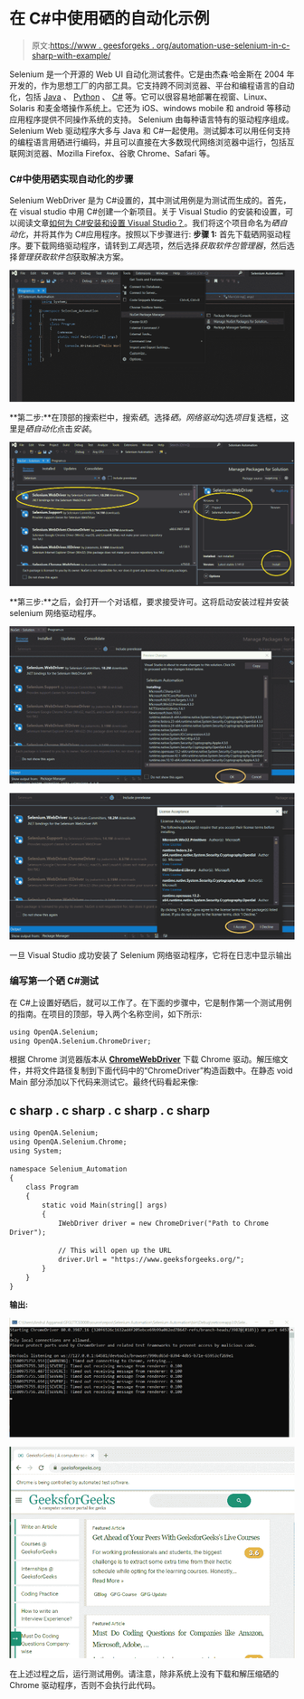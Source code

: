 # 在 C#中使用硒的自动化示例

> 原文:[https://www . geesforgeks . org/automation-use-selenium-in-c-sharp-with-example/](https://www.geeksforgeeks.org/automation-using-selenium-in-c-sharp-with-example/)

Selenium 是一个开源的 Web UI 自动化测试套件。它是由杰森·哈金斯在 2004 年开发的，作为思想工厂的内部工具。它支持跨不同浏览器、平台和编程语言的自动化，包括 [Java](https://www.geeksforgeeks.org/java/) 、 [Python](https://www.geeksforgeeks.org/python-programming-language/) 、 [C#](https://www.geeksforgeeks.org/csharp-programming-language/) 等。它可以很容易地部署在视窗、Linux、Solaris 和麦金塔操作系统上。它还为 iOS、windows mobile 和 android 等移动应用程序提供不同操作系统的支持。
Selenium 由每种语言特有的驱动程序组成。Selenium Web 驱动程序大多与 Java 和 C#一起使用。测试脚本可以用任何支持的编程语言用硒进行编码，并且可以直接在大多数现代网络浏览器中运行，包括互联网浏览器、Mozilla Firefox、谷歌 Chrome、Safari 等。

### C#中使用硒实现自动化的步骤

Selenium WebDriver 是为 C#设置的，其中测试用例是为测试而生成的。首先，在 visual studio 中用 C#创建一个新项目。关于 Visual Studio 的安装和设置，可以阅读文章[如何为 C#安装和设置 Visual Studio？](https://www.geeksforgeeks.org/how-to-install-and-setup-visual-studio-for-c-sharp/)。我们将这个项目命名为*硒自动化*，并将其作为 C#应用程序。按照以下步骤进行:
**步骤 1:** 首先下载硒网驱动程序。要下载网络驱动程序，请转到*工具*选项，然后选择*获取软件包管理器*，然后选择*管理获取软件包*获取解决方案。

![Selenium-Automation-CSharp-1](img/3c3dc094ac317c3f57fc0f8035f0ea7e.png)

**第二步:**在顶部的搜索栏中，搜索*硒*。选择*硒。网络驱动*勾选*项目*复选框，这里是*硒自动化*点击*安装*。

![Selenium-Automation-CSharp-2](img/8c166ef45beb87d4351e3b85df07f4ab.png)

**第三步:**之后，会打开一个对话框，要求接受许可。这将启动安装过程并安装 selenium 网络驱动程序。

![Selenium-Automation-CSharp-3](img/8854b8f23e21404b0d7e54a2b00e53c8.png)

![Selenium-Automation-CSharp-4](img/9891c1b17ae53b66c8db1c1ba9f0557e.png)

一旦 Visual Studio 成功安装了 Selenium 网络驱动程序，它将在日志中显示输出

### 编写第一个硒 C#测试

在 C#上设置好硒后，就可以工作了。在下面的步骤中，它是制作第一个测试用例的指南。在项目的顶部，导入两个名称空间，如下所示:

```
using OpenQA.Selenium;
using OpenQA.Selenium.ChromeDriver;
```

根据 Chrome 浏览器版本从 [**ChromeWebDriver**](https://chromedriver.chromium.org/downloads) 下载 Chrome 驱动。解压缩文件，并将文件路径复制到下面代码中的“ChromeDriver”构造函数中。在静态 void Main 部分添加以下代码来测试它。最终代码看起来像:

## c sharp . c sharp . c sharp . c sharp

```
using OpenQA.Selenium;
using OpenQA.Selenium.Chrome;
using System;

namespace Selenium_Automation
{
    class Program
    {
        static void Main(string[] args)
        {
            IWebDriver driver = new ChromeDriver("Path to Chrome Driver");

            // This will open up the URL
            driver.Url = "https://www.geeksforgeeks.org/";
        }
    }
}
```

**输出:**

![Selenium-Automation-CSharp-Output-1](img/2e18c4551e171a3449d0d4975943405a.png)

![Selenium-Automation-CSharp-Output-2](img/36e9133d3c91a36b401bf5a18f2752e1.png)

在上述过程之后，运行测试用例。请注意，除非系统上没有下载和解压缩硒的 Chrome 驱动程序，否则不会执行此代码。